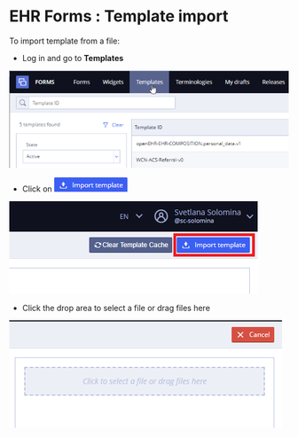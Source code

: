 # EHR Forms : Template import

To import template from a file:

* Log in and go to **Templates**

![](.gitbook/assets/34833608.png)

* Click on ![](.gitbook/assets/34833610.png)

![](.gitbook/assets/34833609.png)

* Click the drop area to select a file or drag files here

![](.gitbook/assets/34833611.png)

